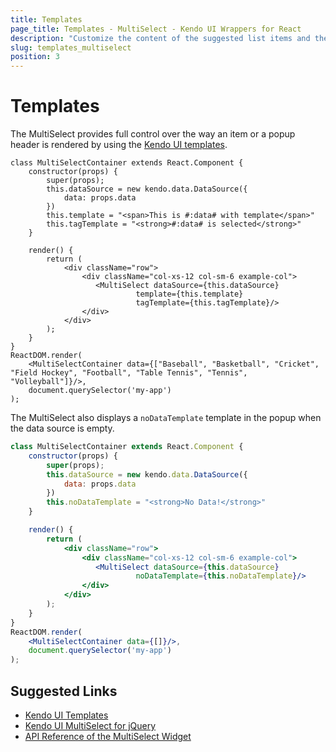 ```yaml
---
title: Templates
page_title: Templates - MultiSelect - Kendo UI Wrappers for React
description: "Customize the content of the suggested list items and the drop-down list elements of a Kendo UI MultiSelect wrapper for React."
slug: templates_multiselect
position: 3
---
```


# Templates

The MultiSelect provides full control over the way an item or a popup header is rendered by using the [Kendo UI templates](http://docs.telerik.com/kendo-ui/framework/templates/overview).

```jsx-preview
class MultiSelectContainer extends React.Component {
    constructor(props) {
        super(props);
        this.dataSource = new kendo.data.DataSource({
            data: props.data
        })
        this.template = "<span>This is #:data# with template</span>"
        this.tagTemplate = "<strong>#:data# is selected</strong>"
    }

    render() {
        return (
            <div className="row">
                <div className="col-xs-12 col-sm-6 example-col">
                   <MultiSelect dataSource={this.dataSource}
                            template={this.template}
                            tagTemplate={this.tagTemplate}/>
                </div>
            </div>
        );
    }
}
ReactDOM.render(
    <MultiSelectContainer data={["Baseball", "Basketball", "Cricket", "Field Hockey", "Football", "Table Tennis", "Tennis", "Volleyball"]}/>,
    document.querySelector('my-app')
);
```

The MultiSelect also displays a `noDataTemplate` template in the popup when the data source is empty.

```jsx
class MultiSelectContainer extends React.Component {
    constructor(props) {
        super(props);
        this.dataSource = new kendo.data.DataSource({
            data: props.data
        })
        this.noDataTemplate = "<strong>No Data!</strong>"
    }

    render() {
        return (
            <div className="row">
                <div className="col-xs-12 col-sm-6 example-col">
                   <MultiSelect dataSource={this.dataSource}
                            noDataTemplate={this.noDataTemplate}/>
                </div>
            </div>
        );
    }
}
ReactDOM.render(
    <MultiSelectContainer data={[]}/>,
    document.querySelector('my-app')
);
```

## Suggested Links

* [Kendo UI Templates](http://docs.telerik.com/kendo-ui/framework/templates/overview)
* [Kendo UI MultiSelect for jQuery](https://docs.telerik.com/kendo-ui/controls/editors/multiselect/overview)
* [API Reference of the MultiSelect Widget](https://docs.telerik.com/kendo-ui/api/javascript/ui/multiselect)
